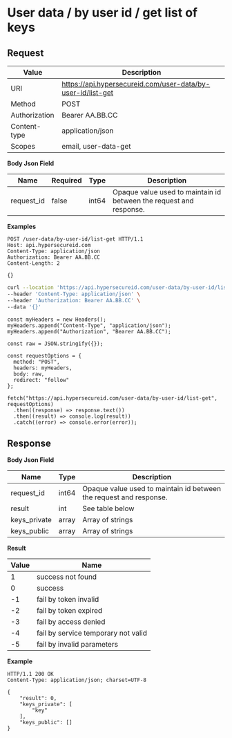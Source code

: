 # User data / by user id / get list of keys

## Request

Value              | Description 
-------------------|---------------
URI                | https://api.hypersecureid.com/user-data/by-user-id/list-get
Method             | POST 
Authorization      | Bearer AA.BB.CC
Content-type       | application/json
Scopes             | email, user-data-get

**Body Json Field**

Name               | Required | Type           | Description
-------------------|----------|----------------|---------------------
request_id         | false    | int64          | Opaque value used to maintain id between the request and response.

**Examples**

```HTTP
POST /user-data/by-user-id/list-get HTTP/1.1
Host: api.hypersecureid.com
Content-Type: application/json
Authorization: Bearer AA.BB.CC
Content-Length: 2

{}
```
```bash
curl --location 'https://api.hypersecureid.com/user-data/by-user-id/list-get' \
--header 'Content-Type: application/json' \
--header 'Authorization: Bearer AA.BB.CC' \
--data '{}'
```
```JS
const myHeaders = new Headers();
myHeaders.append("Content-Type", "application/json");
myHeaders.append("Authorization", "Bearer AA.BB.CC");

const raw = JSON.stringify({});

const requestOptions = {
  method: "POST",
  headers: myHeaders,
  body: raw,
  redirect: "follow"
};

fetch("https://api.hypersecureid.com/user-data/by-user-id/list-get", requestOptions)
  .then((response) => response.text())
  .then((result) => console.log(result))
  .catch((error) => console.error(error));
```

## Response

**Body Json Field**

Name                    | Type          | Description
------------------------|---------------|---------------------
request_id              | int64         | Opaque value used to maintain id between the request and response.
result                  | int           | See table below
keys_private            | array         | Array of strings
keys_public             | array         | Array of strings

**Result**

| Value  | Name 
| ------ | ----------------------------------- 
| 1      | success not found                   
| 0      | success                             
| -1     | fail by token invalid               
| -2     | fail by token expired               
| -3     | fail by access denied               
| -4     | fail by service temporary not valid 
| -5     | fail by invalid parameters          

**Example**

```HTTP
HTTP/1.1 200 OK
Content-Type: application/json; charset=UTF-8

{
    "result": 0,
    "keys_private": [
        "key"
    ],
    "keys_public": []
}
```